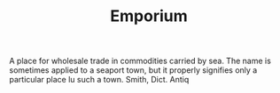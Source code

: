 ---
title: Emporium
letter: E
permalink: "/definitions/bld-emporium.html"
body: A place for wholesale trade in commodities carried by sea. The name is sometimes
  applied to a seaport town, but it properly signifies only a particular place lu
  such a town. Smith, Dict. Antiq
published_at: '2018-07-07'
source: Black's Law Dictionary 2nd Ed (1910)
layout: post
---